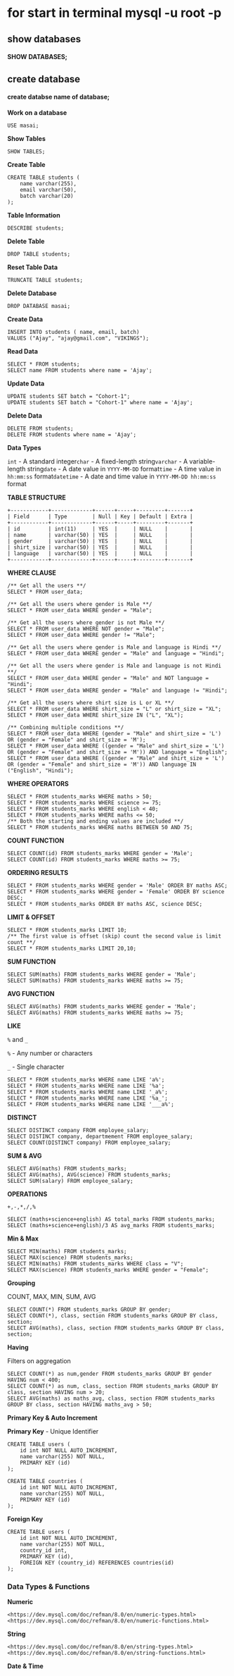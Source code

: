  # for start in terminal mysql -u root -p
## show databases
#### SHOW DATABASES;

## create database
#### create databse name of database;
**Work on a database**

```
USE masai;

```

**Show Tables**

```
SHOW TABLES;

```

**Create Table**

```
CREATE TABLE students (
    name varchar(255),
    email varchar(50),
    batch varchar(20)
);

```

**Table Information**

```
DESCRIBE students;

```

**Delete Table**

```
DROP TABLE students;

```

**Reset Table Data**

```
TRUNCATE TABLE students;

```

**Delete Database**

```
DROP DATABASE masai;

```

**Create Data**

```
INSERT INTO students ( name, email, batch)
VALUES ("Ajay", "ajay@gmail.com", "VIKINGS");

```

**Read Data**

```
SELECT * FROM students;
SELECT name FROM students where name = 'Ajay';

```

**Update Data**

```
UPDATE students SET batch = "Cohort-1";
UPDATE students SET batch = "Cohort-1" where name = 'Ajay';

```

**Delete Data**

```
DELETE FROM students;
DELETE FROM students where name = 'Ajay';

```

**Data Types**

`int` - A standard integer`char` - A fixed-length string`varchar` - A variable-length string`date` - A date value in `YYYY-MM-DD` format`time` - A time value in `hh:mm:ss` format`datetime` - A date and time value in `YYYY-MM-DD hh:mm:ss` format

**TABLE STRUCTURE**

```
+------------+-------------+------+-----+---------+-------+
| Field      | Type        | Null | Key | Default | Extra |
+------------+-------------+------+-----+---------+-------+
| id         | int(11)     | YES  |     | NULL    |       |
| name       | varchar(50) | YES  |     | NULL    |       |
| gender     | varchar(50) | YES  |     | NULL    |       |
| shirt_size | varchar(50) | YES  |     | NULL    |       |
| language   | varchar(50) | YES  |     | NULL    |       |
+------------+-------------+------+-----+---------+-------+

```

**WHERE CLAUSE**

```
/** Get all the users **/
SELECT * FROM user_data;

/** Get all the users where gender is Male **/
SELECT * FROM user_data WHERE gender = "Male";

/** Get all the users where gender is not Male **/
SELECT * FROM user_data WHERE NOT gender = "Male";
SELECT * FROM user_data WHERE gender != "Male";

/** Get all the users where gender is Male and language is Hindi **/
SELECT * FROM user_data WHERE gender = "Male" and language = "Hindi";

/** Get all the users where gender is Male and language is not Hindi **/
SELECT * FROM user_data WHERE gender = "Male" and NOT language = "Hindi";
SELECT * FROM user_data WHERE gender = "Male" and language != "Hindi";

/** Get all the users where shirt size is L or XL **/
SELECT * FROM user_data WHERE shirt_size = "L" or shirt_size = "XL";
SELECT * FROM user_data WHERE shirt_size IN ("L", "XL");

/** Combining multiple conditions **/
SELECT * FROM user_data WHERE (gender = "Male" and shirt_size = 'L') OR (gender = "Female" and shirt_size = 'M');
SELECT * FROM user_data WHERE ((gender = "Male" and shirt_size = 'L') OR (gender = "Female" and shirt_size = 'M')) AND language = "English";
SELECT * FROM user_data WHERE ((gender = "Male" and shirt_size = 'L') OR (gender = "Female" and shirt_size = 'M')) AND language IN ("English", "Hindi");

```

**WHERE OPERATORS**

```
SELECT * FROM students_marks WHERE maths > 50;
SELECT * FROM students_marks WHERE science >= 75;
SELECT * FROM students_marks WHERE english < 40;
SELECT * FROM students_marks WHERE maths <= 50;
/** Both the starting and ending values are included **/
SELECT * FROM students_marks WHERE maths BETWEEN 50 AND 75;

```

**COUNT FUNCTION**

```
SELECT COUNT(id) FROM students_marks WHERE gender = 'Male';
SELECT COUNT(id) FROM students_marks WHERE maths >= 75;

```

**ORDERING RESULTS**

```
SELECT * FROM students_marks WHERE gender = 'Male' ORDER BY maths ASC;
SELECT * FROM students_marks WHERE gender = 'Female' ORDER BY science DESC;
SELECT * FROM students_marks ORDER BY maths ASC, science DESC;

```

**LIMIT & OFFSET**

```
SELECT * FROM students_marks LIMIT 10;
/** The first value is offset (skip) count the second value is limit count **/
SELECT * FROM students_marks LIMIT 20,10;

```

**SUM FUNCTION**

```
SELECT SUM(maths) FROM students_marks WHERE gender = 'Male';
SELECT SUM(maths) FROM students_marks WHERE maths >= 75;

```

**AVG FUNCTION**

```
SELECT AVG(maths) FROM students_marks WHERE gender = 'Male';
SELECT AVG(maths) FROM students_marks WHERE maths >= 75;

```

**LIKE**

`%` and `_`

`%` - Any number or characters

`_` - Single character

```
SELECT * FROM students_marks WHERE name LIKE 'a%';
SELECT * FROM students_marks WHERE name LIKE '%a';
SELECT * FROM students_marks WHERE name LIKE '_a%';
SELECT * FROM students_marks WHERE name LIKE '%a_';
SELECT * FROM students_marks WHERE name LIKE '___a%';

```

**DISTINCT**

```
SELECT DISTINCT company FROM employee_salary;
SELECT DISTINCT company, departmement FROM employee_salary;
SELECT COUNT(DISTINCT company) FROM employee_salary;

```

**SUM & AVG**

```
SELECT AVG(maths) FROM students_marks;
SELECT AVG(maths), AVG(science) FROM students_marks;
SELECT SUM(salary) FROM employee_salary;

```

**OPERATIONS**

`+,-,*,/,%`

```
SELECT (maths+science+english) AS total_marks FROM students_marks;
SELECT (maths+science+english)/3 AS avg_marks FROM students_marks;

```

**Min & Max**

```
SELECT MIN(maths) FROM students_marks;
SELECT MAX(science) FROM students_marks;
SELECT MIN(maths) FROM students_marks WHERE class = "V";
SELECT MAX(science) FROM students_marks WHERE gender = "Female";

```

**Grouping**

COUNT, MAX, MIN, SUM, AVG

```
SELECT COUNT(*) FROM students_marks GROUP BY gender;
SELECT COUNT(*), class, section FROM students_marks GROUP BY class, section;
SELECT AVG(maths), class, section FROM students_marks GROUP BY class, section;

```

**Having**

Filters on aggregation

```
SELECT COUNT(*) as num,gender FROM students_marks GROUP BY gender HAVING num < 400;
SELECT COUNT(*) as num, class, section FROM students_marks GROUP BY class, section HAVING num > 20;
SELECT AVG(maths) as maths_avg, class, section FROM students_marks GROUP BY class, section HAVING maths_avg > 50;

```

**Primary Key & Auto Increment**

**Primary Key** - Unique Identifier

```
CREATE TABLE users (
    id int NOT NULL AUTO_INCREMENT,
    name varchar(255) NOT NULL,
    PRIMARY KEY (id)
);

```

```
CREATE TABLE countries (
    id int NOT NULL AUTO_INCREMENT,
    name varchar(255) NOT NULL,
    PRIMARY KEY (id)
);

```

**Foreign Key**

```
CREATE TABLE users (
    id int NOT NULL AUTO_INCREMENT,
    name varchar(255) NOT NULL,
    country_id int,
    PRIMARY KEY (id),
    FOREIGN KEY (country_id) REFERENCES countries(id)
);

```

### Data Types & Functions

**Numeric**

```
<https://dev.mysql.com/doc/refman/8.0/en/numeric-types.html>
<https://dev.mysql.com/doc/refman/8.0/en/numeric-functions.html>

```

**String**

```
<https://dev.mysql.com/doc/refman/8.0/en/string-types.html>
<https://dev.mysql.com/doc/refman/8.0/en/string-functions.html>

```

**Date & Time**